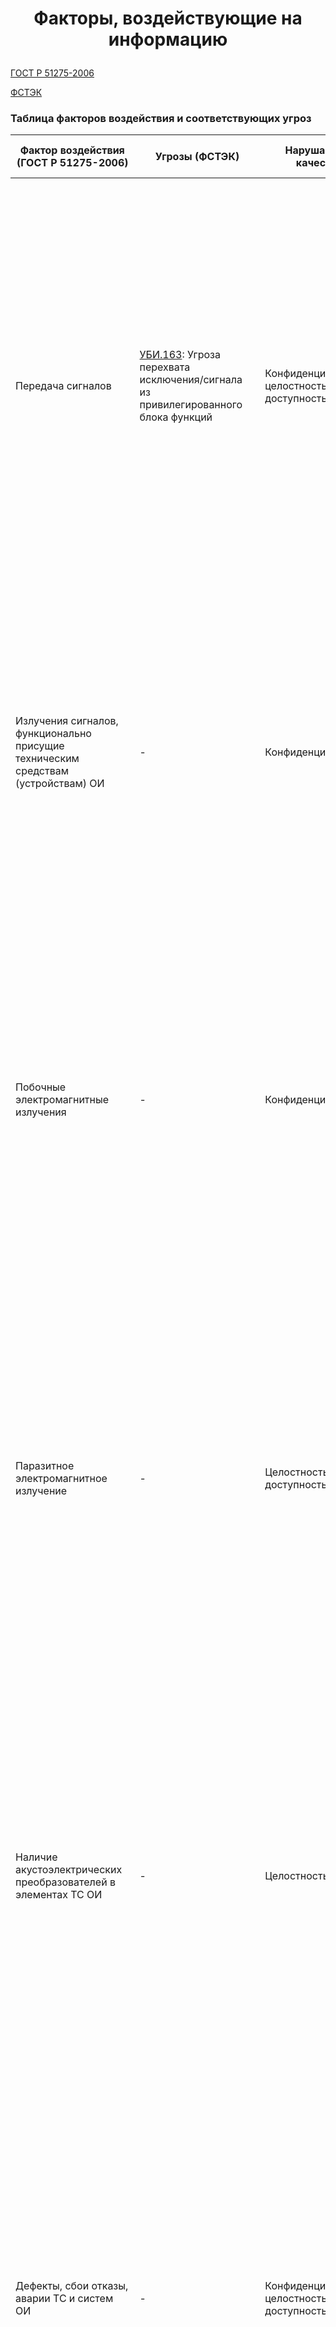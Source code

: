 # <p align = "center">Факторы, воздействующие на информацию</p>

[ГОСТ Р 51275-2006](https://github.com/kovalevegor/Information-Security/blob/main/ГОСТ%20Р%2051275-2006.md)

[ФСТЭК](https://bdu.fstec.ru/threat?ajax=threats&size=100)

### Таблица факторов воздействия и соответствующих угроз

| **Фактор воздействия (ГОСТ Р 51275-2006)** | **Угрозы (ФСТЭК)** | **Нарушаемые качества** | **Примеры сценариев нарушения защищенности** |
|---------------------------------------------|----------------------|--------------------------|--------------------------------------------------|
| Передача сигналов  | [УБИ.163](https://bdu.fstec.ru/threat/ubi.163): Угроза перехвата исключения/сигнала из привилегированного блока функций | Конфиденциальность, целостность, доступность | Нарушитель настраивает систему или программное обеспечение для перехвата исключений, сгенерированных привилегированным блоком функций. При возникновении исключения, нарушитель получает доступ к информации о состоянии программы и данных, с которыми она работает. Нарушитель анализирует перехваченные исключения, извлекая из них информацию о защищаемых данных или системных командах. Нарушитель использует полученную информацию для несанкционированного доступа к защищаемой информации или выполнения привилегированных команд.  |
| Излучения сигналов, функционально присущие техническим средствам (устройствам) ОИ | - | Конфиденциальность | Нарушитель проводит измерение электромагнитных излучений, исходящих от целевых устройств ОИ. Нарушитель анализирует излучения с целью выявления информации, содержащейся в них, например, сигналы о работе устройства или передаваемых данных. Полученная информация может быть использована для различных целей, таких как раскрытие конфиденциальной информации, определение структуры сети, или выявление уязвимостей в системе. |
| Побочные электромагнитные излучения | - | Конфиденциальность | Нарушитель проводит измерение побочных электромагнитных излучений, испускаемых целевым устройством ОИ. Полученные данные анализируются на предмет наличия информации о работе устройства, передаваемых данных или других параметрах, которые могут быть использованы для извлечения конфиденциальной информации. Нарушитель может использовать полученную информацию для атак на безопасность, раскрытия конфиденциальных данных или определения важных параметров работы устройства. |
| Паразитное электромагнитное излучение | - | Целостность, доступность | Нарушитель проводит измерение паразитных электромагнитных излучений, генерируемых целевым устройством ОИ. Полученные данные анализируются на предмет наличия информации о работе устройства, передаваемых данных или других параметрах, которые могут быть использованы для извлечения конфиденциальной информации. Нарушитель может использовать полученную информацию для атак на безопасность, раскрытия конфиденциальных данных или определения важных параметров работы устройства. |
| Наличие акустоэлектрических преобразователей в элементах ТС ОИ | - | Целостность | Нарушитель создает звуковые волны, направленные на элементы ТС ОИ, содержащие акустоэлектрические преобразователи. Акустоэлектрические преобразователи конвертируют акустические волны в электрические сигналы. Нарушитель анализирует полученные электрические сигналы на предмет наличия информации о работе устройства, передаваемых данных или других параметрах. Полученная информация может быть использована для извлечения конфиденциальной информации, определения операционных характеристик устройства или атак на безопасность. |
| Дефекты, сбои отказы, аварии ТС и систем ОИ | - | Конфиденциальность, целостность, доступность | Из-за различных причин (технические, программные, человеческие или внешние факторы) в системах возникают дефекты, сбои, отказы или аварии. Дефекты могут привести к неправильной работе системы, а сбои, отказы и аварии могут привести к остановке работы системы или частичной потере функциональности. В результате возможны потеря данных, искажение информации, нарушение целостности и доступности системы. Нарушитель может эксплуатировать возникшие сбои или отказы для проведения атак на безопасность, в том числе для утечки конфиденциальной информации или нарушения доступности сервисов. |
| Дефекты, сбои и отказы программного обеспечения ОИ | [УБИ.206](https://bdu.fstec.ru/threat/ubi.206): Угроза отказа в работе оборудования из-за изменения геолокационной информации о нем | Конфиденциальность, доступность | Нарушитель определяет текущую геолокацию оборудования с ЧПУ и изучает механизмы её определения. Нарушитель перемещает оборудование в другое местоположение, изменяя его геолокационные координаты. Нарушитель пытается изменить геолокационные данные оборудования в системе управления, подделывая информацию о его расположении. При обнаружении измененной геолокационной информации система управления принимает решение о прекращении работы оборудования с ЧПУ, считая его перемещенным в недопустимое местоположение. |
| Явления техногенного характера | [УБИ.180](https://bdu.fstec.ru/threat/ubi.180): Угроза отказа подсистемы обеспечения температурного режима | Доступность | Отключение или вывод из строя вентиляции и температурных приборов приводит к нарушению температурного режима. Температура внутри системы начинает превышать допустимые значения, что вызывает перегрев и возможное повреждение компонентов системы. Из-за перегрева выходят из строя критически важные компоненты системы, что приводит к системному сбою или повреждению всей системы. Это может вызвать остановку работы сервисов, утрату данных и необходимость дорогостоящего ремонта. |
| Природные явления, стихийные бедствия | - | Целостность, доступность | В результате природных явлений или стихийных бедствий происходят различные катастрофические события, такие как землетрясения, наводнения, пожары и т. д. Технические системы и объекты информатизации могут быть повреждены или уничтожены, что приводит к потере доступности и целостности информации. Прерывание электропитания или связи может привести к остановке работы систем или утрате данных. Нарушитель может эксплуатировать возникшие последствия для проведения атак на безопасность, например, для утечки конфиденциальной информации или нарушения доступности сервисов. |
| Разглашение защищаемой информации лицами, и имеющими к ней право доступа | [УБИ.111](https://bdu.fstec.ru/threat/ubi.111): Угроза передачи данных по скрытым каналам | Конфиденциальность | Легальный пользователь, имеющий права на установку программного обеспечения в системе, устанавливает специализированное ПО, которое может внедрять защищаемую информацию в легитимные пакеты данных. Это ПО может быть маскирующим или использующим методы стеганографии. Специализированное ПО собирает защищаемую информацию и маскирует её под служебные протоколы или внедряет в легитимно передаваемые данные. Злоумышленник передает эти данные по сети, используя легитимные каналы связи, такие как электронная почта, веб-трафик или съёмные носители. На стороне получателя, злоумышленник получает эти данные и использует соответствующее ПО для их извлечения и расшифровки. |
| Неправомерные действия со стороны лиц, и имеющих право доступа к защищаемой информации | [УБИ.063](https://bdu.fstec.ru/threat/ubi.063v): Угроза некорректного использования функционала программного и аппаратного обеспечения | Конфиденциальность, целостность, доступность | Злоумышленник изучает документацию и возможности программных и аппаратных средств, чтобы выявить потенциальные слабости и нестандартные способы их использования. Он получает доступ к системе, возможно, под видом легитимного пользователя. Злоумышленник вводит нестандартные или некорректные команды, которые не ожидаются системой. Например, команда может использовать функцию системы таким образом, чтобы она выполняла деструктивные действия, такие как удаление данных, переполнение буфера или запуск несанкционированных процессов. |
| Несанкционированный доступ к информации | [УБИ.074](https://bdu.fstec.ru/threat/ubi.074): Угроза несанкционированного доступа к аутентификационной информации | Конфиденциальность | Злоумышленник получает физический или удаленный доступ к компьютеру. Это может быть достигнуто через эксплуатацию уязвимостей в ПО, социальную инженерию или использование вредоносного ПО. Злоумышленник использует специальные инструменты или скрипты для сканирования оперативной памяти компьютера, чтобы найти и извлечь пароли и учетные данные, которые временно сохраняются там. Это может быть достигнуто через использование дебаггера или других программных инструментов для анализа памяти. Злоумышленник ищет файлы, которые могут содержать пароли и учетные данные, например, файлы конфигураций, файлы сессий или текстовые файлы с открытыми паролями. Эти файлы могут быть скопированы на внешние носители или отправлены злоумышленнику через интернет. |
| Недостатки организационного обеспечения защиты информации | [УБИ.098](https://bdu.fstec.ru/threat/ubi.098): Угроза обнаружения открытых портов и идентификации привязанных к ним сетевых служб | Конфиденциальность | Злоумышленник получает доступ к дискредитируемой вычислительной сети, возможно, через эксплойт, фишинговую атаку или с использованием скомпрометированных учетных данных. Злоумышленник использует специализированное программное обеспечение для сканирования сетевых портов системы. Сканирование позволяет выявить открытые порты и определить, какие сервисы на них работают. Определяется, по каким портам можно осуществлять деструктивные воздействия напрямую, а по каким требуется обход межсетевых экранов. Для атак на защищенные порты могут быть применены специальные техники обхода, такие как туннелирование, фрагментация пакетов или использование легитимных сервисов для скрытого доступа. |
| Ошибки обслуживающего персонала ОИ | [УБИ.097](https://bdu.fstec.ru/threat/ubi.097): Угроза несогласованности правил доступа к большим данным | Конфиденциальность, доступность | Обслуживающий персонал или администраторы системы допускают ошибки при назначении прав доступа пользователям. Пользователь, получивший избыточные привилегии, получает доступ к защищаемой информации, к которой он не должен иметь доступа. Это может привести к утечке конфиденциальной информации или её неправомерному использованию. |
| Доступ к защищаемой информации с применением технических средств | [УБИ.088](https://bdu.fstec.ru/threat/ubi.088): Угроза несанкционированного копирования защищаемой информации | Конфиденциальность | Злоумышленник получает доступ к системе через уязвимость в программном обеспечении, фишинговую атаку, кражу учетных данных или социальную инженерию. Злоумышленник использует учетную запись с недостаточно ограниченными правами доступа. Злоумышленник осуществляет поиск конфиденциальной информации в системе, используя имеющиеся права доступа. Он находит файлы, документы или базы данных, содержащие защищаемую информацию. Злоумышленник копирует найденную информацию на съемный носитель (USB-накопитель, внешний жесткий диск) или загружает её в облачное хранилище, доступное вне системы. Если информация обрабатывается в нешифрованном виде, злоумышленник делает копию именно в этот момент. |
| Несанкционированный доступ к защищаемой информации | [УБИ.023](https://bdu.fstec.ru/threat/ubi.023): Угроза изменения компонентов информационной (автоматизированной) системы | Конфиденциальность, целостность, доступность | Злоумышленник получает доступ к сети, файлам и внедряет закладки путем несанкционированного изменения программных или аппаратных средств информационной системы. Это позволяет ему или другому нарушителю осуществлять несанкционированные действия. |
| Блокирование доступа к защищаемой информации путем перегрузки технических средств обработки информации ложными заявками на ее обработку | [УБИ.029](https://bdu.fstec.ru/threat/ubi.029): Угроза использования вычислительных ресурсов суперкомпьютера «паразитными» процессами | Доступность | Злоумышленник получает доступ к суперкомпьютеру, возможно, через учетную запись с недостаточными мерами безопасности. Вредоносное ПО или скрипт подготавливается для запуска на суперкомпьютере. Злоумышленник запускает задание, которое создаёт большое количество процессов-потомков. Эти процессы не завершаются корректно после выполнения задания и продолжают оставаться в памяти. Вредоносное ПО запускается и начинает создавать дополнительные процессы, маскируясь под легитимные задачи. |
| Действия криминальных групп и отдельных преступных субъектов | [УБИ.061](https://bdu.fstec.ru/threat/ubi.061?viewtype=list): Угроза некорректного задания структуры данных транзакции | Целостность, доступность | Злоумышленник получает доступ к клиентскому приложению или базе данных с возможностью выполнения транзакций. Злоумышленник изучает механизм обработки транзакций и ищет уязвимости. Злоумышленник инициирует транзакцию и прерывает её выполнение, что приводит к неполному выполнению. Например, транзакция может быть прервана на этапе передачи данных, что приводит к некорректным или неполным записям в базе данных. |
| Искажение, уничтожение или блокирование информации с применением технических средств | [УБИ.006](https://bdu.fstec.ru/threat/ubi.006): Угроза внедрения кода или данных | Конфиденциальность, доступность, целостность | Злоумышленник внедряет вредоносный код в информационную систему или IoT-устройство через уязвимости ПО, слабую антивирусную защиту или открытый Telnet-порт. Код активируется вручную пользователем, автоматически при наступлении определенных условий или с использованием учетных данных по умолчанию. |


